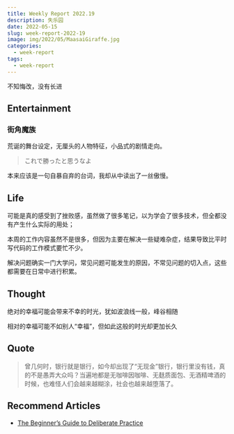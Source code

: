 ```yaml
---
title: Weekly Report 2022.19
description: 失乐园
date: 2022-05-15
slug: week-report-2022-19
image: img/2022/05/MaasaiGiraffe.jpg
categories:
  - week-report
tags:
  - week-report
---
```


不知悔改，没有长进

## Entertainment

### 街角魔族

荒诞的舞台设定，无厘头的人物特征，小品式的剧情走向。

> これで勝ったと思うなよ

本来应该是一句自暴自弃的台词，我却从中读出了一丝傲慢。

## Life

可能是真的感受到了挫败感，虽然做了很多笔记，以为学会了很多技术，但全都没有产生什么实际的用处；

本周的工作内容虽然不是很多，但因为主要在解决一些疑难杂症，结果导致比平时写代码的工作模式要忙不少。

解决问题确实一门大学问，常见问题可能发生的原因，不常见问题的切入点，这些都需要在日常中进行积累。

## Thought

绝对的幸福可能会带来不幸的时光，犹如波浪线一般，峰谷相随

相对的幸福可能不如别人“幸福”，但如此这般的时光却更加长久

## Quote

> 曾几何时，银行就是银行，如今却出现了“无现金”银行，银行里没有钱，真的不是愚弄大众吗？当遍地都是无咖啡因咖啡、无麸质面包、无酒精啤酒的时候，也难怪人们会越来越糊涂，社会也越来越堕落了。

## Recommend Articles

- [The Beginner’s Guide to Deliberate Practice](https://jamesclear.com/beginners-guide-deliberate-practice)
